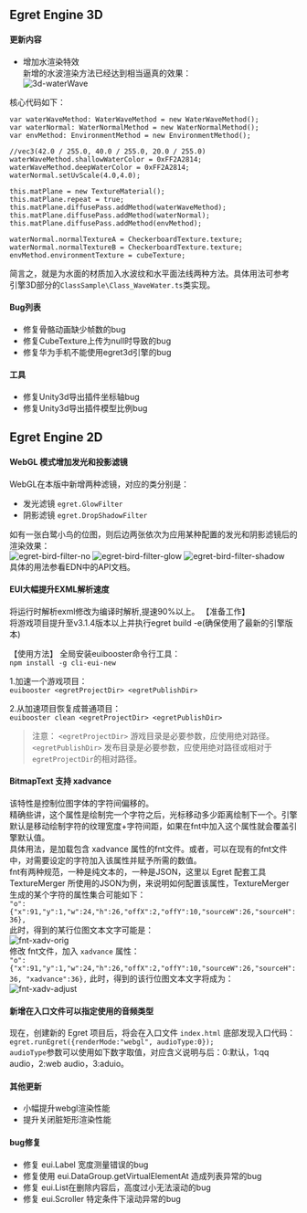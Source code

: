 

## Egret Engine 3D  

#### 更新内容
* 增加水渲染特效    
新增的水波渲染方法已经达到相当逼真的效果：   
![3d-waterWave][]      

核心代码如下：  
```   
var waterWaveMethod: WaterWaveMethod = new WaterWaveMethod();
var waterNormal: WaterNormalMethod = new WaterNormalMethod();
var envMethod: EnvironmentMethod = new EnvironmentMethod();

//vec3(42.0 / 255.0, 40.0 / 255.0, 20.0 / 255.0)
waterWaveMethod.shallowWaterColor = 0xFF2A2814;
waterWaveMethod.deepWaterColor = 0xFF2A2814;
waterNormal.setUvScale(4.0,4.0);

this.matPlane = new TextureMaterial();
this.matPlane.repeat = true;
this.matPlane.diffusePass.addMethod(waterWaveMethod);
this.matPlane.diffusePass.addMethod(waterNormal);
this.matPlane.diffusePass.addMethod(envMethod);

waterNormal.normalTextureA = CheckerboardTexture.texture;
waterNormal.normalTextureB = CheckerboardTexture.texture;
envMethod.environmentTexture = cubeTexture;
```    
简言之，就是为水面的材质加入水波纹和水平面法线两种方法。具体用法可参考 引擎3D部分的`ClassSample\Class_WaveWater.ts`类实现。   

#### Bug列表
* 修复骨骼动画缺少帧数的bug
* 修复CubeTexture上传为null时导致的bug
* 修复华为手机不能使用egret3d引擎的bug

#### 工具
* 修复Unity3d导出插件坐标轴bug
* 修复Unity3d导出插件模型比例bug

## Egret Engine 2D    

#### WebGL 模式增加发光和投影滤镜   
WebGL在本版中新增两种滤镜，对应的类分别是：
* 发光滤镜 `egret.GlowFilter`   
* 阴影滤镜 `egret.DropShadowFilter`   

如有一张白鹭小鸟的位图，则后边两张依次为应用某种配置的发光和阴影滤镜后的渲染效果：     
![egret-bird-filter-no][]    ![egret-bird-filter-glow][]    ![egret-bird-filter-shadow][]   
具体的用法参看EDN中的API文档。

#### EUI大幅提升EXML解析速度

将运行时解析exml修改为编译时解析,提速90%以上。
【准备工作】   
将游戏项目提升至v3.1.4版本以上并执行egret build -e(确保使用了最新的引擎版本)

【使用方法】
全局安装euibooster命令行工具：   
```npm install -g cli-eui-new```

1.加速一个游戏项目：   
```euibooster <egretProjectDir> <egretPublishDir>```

2.从加速项目恢复成普通项目：    
```euibooster clean <egretProjectDir> <egretPublishDir>```

>注意： `<egretProjectDir>` 游戏目录是必要参数，应使用绝对路径。   
`<egretPublishDir>` 发布目录是必要参数，应使用绝对路径或相对于`egretProjectDir`的相对路径。    

#### BitmapText 支持 xadvance    
该特性是控制位图字体的字符间偏移的。   
精确些讲，这个属性是绘制完一个字符之后，光标移动多少距离绘制下一个。引擎默认是移动绘制字符的纹理宽度+字符间距，如果在fnt中加入这个属性就会覆盖引擎默认值。   
具体用法，是加载包含 xadvance 属性的fnt文件。或者，可以在现有的fnt文件中，对需要设定的字符加入该属性并赋予所需的数值。  
fnt有两种规范，一种是纯文本的，一种是JSON，这里以 Egret 配套工具 TextureMerger 所使用的JSON为例，来说明如何配置该属性，TextureMerger 生成的某个字符的属性集合可能如下：   
`"o":{"x":91,"y":1,"w":24,"h":26,"offX":2,"offY":10,"sourceW":26,"sourceH":36},`      
此时，得到的某行位图文本文字可能是：   
![fnt-xadv-orig][]   
修改 fnt文件，加入 `xadvance` 属性：   
```"o":{"x":91,"y":1,"w":24,"h":26,"offX":2,"offY":10,"sourceW":26,"sourceH":36, "xadvance":36},```
此时，得到的该行位图文本文字将成为：   
![fnt-xadv-adjust][]   

#### 新增在入口文件可以指定使用的音频类型     
现在，创建新的 Egret 项目后，将会在入口文件 `index.html` 底部发现入口代码：   
```egret.runEgret({renderMode:"webgl", audioType:0});```    
`audioType`参数可以使用如下数字取值，对应含义说明与后：0:默认，1:qq audio，2:web audio，3:aduio。


#### 其他更新
* 小幅提升webgl渲染性能
* 提升关闭脏矩形渲染性能

#### bug修复
* 修复 eui.Label 宽度测量错误的bug
* 修复使用 eui.DataGroup.getVirtualElementAt 造成列表异常的bug
* 修复 eui.List在删除内容后，高度过小无法滚动的bug
* 修复 eui.Scroller 特定条件下滚动异常的bug



[egret-bird-filter-glow]: egret-bird-filter-glow.png
[egret-bird-filter-no]: egret-bird-filter-no.png
[egret-bird-filter-shadow]: egret-bird-filter-shadow.png

[fnt-xadv-orig]: fnt-xadv-orig.jpg
[fnt-xadv-adjust]: fnt-xadv-adjust.jpg

[3d-waterWave]: 3d-waterWave.jpg

<!--Engine2D/releaseNote/egret-3-1-4/-->